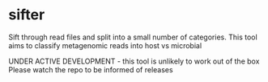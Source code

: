 # sifter
Sift through read files and split into a small number of categories.
This tool aims to classify metagenomic reads into host vs microbial

UNDER ACTIVE DEVELOPMENT - this tool is unlikely to work out of the box
Please watch the repo to be informed of releases
